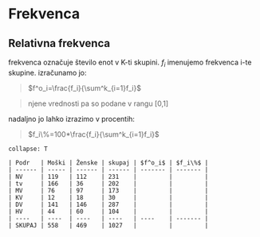 # Frekvenca
## Relativna frekvenca
frekvenca označuje število enot v K-ti skupini. $f_i$ imenujemo frekvenca i-te skupine. izračunamo jo:
> $f^o_i=\frac{f_i}{\sum^k_{i=1}f_i}$ 

 >njene vrednosti pa so podane v rangu [0,1]

nadaljno jo lahko izrazimo v procentih:
>$f_i\%=100*\frac{f_i}{\sum^k_{i=1}f_i}$

```ad-example
collapse: T

| Podr   | Moški | Ženske | skupaj | $f^o_i$ | $f_i\%$ |
| ------ | ----- | ------ | ------ | ------- | ------- |
| NV     | 119   | 112    | 231    |         |         |
| tv     | 166   | 36     | 202    |         |         |
| MV     | 76    | 97     | 173    |         |         |
| KV     | 12    | 18     | 30     |         |         |
| DV     | 141   | 146    | 287    |         |         |
| HV     | 44    | 60     | 104    |         |         |
| ----   | ----  | ----   | ----   | ----    | ------- | 
| SKUPAJ | 558   | 469    | 1027   |         |         |
```